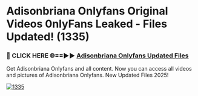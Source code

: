 # Adisonbriana Onlyfans Original Videos 0nlyFans Leaked - Files Updated! (1335)

<h3>🔴 CLICK HERE 🌐==►► <a href="https://tinyurl.com/ehrbuxhb" rel="nofollow">Adisonbriana Onlyfans Updated Files</a></h3>

Get Adisonbriana Onlyfans and all content. Now you can access all videos and pictures of Adisonbriana Onlyfans. New Updated Files 2025!

[![1335](https://i.imgur.com/lVYEuWS.gif)](https://tinyurl.com/ehrbuxhb)
